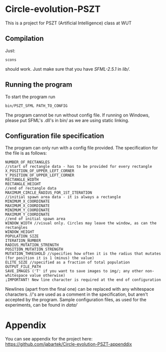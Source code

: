 # Circle-evolution-PSZT
This is a project for PSZT (Artificial Intelligence) class at WUT


## Compilation
Just:

    scons
should work. Just make sure that you have *SFML-2.5.1* in *lib/*. 

## Running the program
To start the program run

    bin/PSZT_SFML PATH_TO_CONFIG

The program cannot be run without config file. If running on Windows, please put SFML's .dll's in bin/ as we are using static linking.

## Configuration file specification
The program can only run with a config file provided. The specification for the file is as follows:

	NUMBER_OF_RECTANGLES
	//start of rectangle data - has to be provided for every rectangle
	X_POSITION_OF_UPPER_LEFT_CORNER
	Y_POSITION_OF_UPPER_LEFT_CORNER
	RECTANGLE_WIDTH
	RECTANGLE_HEIGHT
	//end of rectangle data
	MAXIMUM_CIRCLE_RADIUS_FOR_1ST_ITERATION
	//initial spawn area data - it is always a rectangle
	MINIMUM_X_COORDINATE
	MAXIMUM_X_COORDINATE
	MINIMUM_Y_COORDINATE
	MAXIMUM_Y_COORDINATE
    //end of initial spawn area
    WINDOW_WIDTH //visual only. Circles may leave the window, as can the rectangles
    WINDOW_HEIGHT
    POPULATION_SIZE
    ITERATION_NUMBER
    RADIUS_MUTATION_STRENGTH
    POSITION_MUTATION_STRENGTH
    MUTATION_THRESHOLD //specifies how often it is the radius that mutates (for position it is 1 (minus) the value)
    ELITE_SIZE //specified as a fraction of total population
    OUTPUT_FILE_PATH
    SAVE_IMAGES ('T' if you want to save images to img/; any other non-whitespace value otherwise)
    ¡IMPORTANT! New line character is required at the end of configuration

Newlines (apart from the final one) can be replaced with any whitespace characters. //'s are used as a comment in the specification, but aren't accepted by the program. 
Sample configuration files, as used for the experiments, can be found in *data/*

# Appendix
You can see appendix for the project here: https://github.com/jabartek/Circle-evolution-PSZT-appenddix
